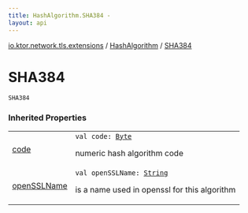 ```yaml
---
title: HashAlgorithm.SHA384 - 
layout: api
---
```


<div class='api-docs-breadcrumbs'><a href="../index.html">io.ktor.network.tls.extensions</a> / <a href="index.html">HashAlgorithm</a> / <a href="./-s-h-a384.html">SHA384</a></div>

# SHA384

<div class="signature"><code><span class="identifier">SHA384</span></code></div>

### Inherited Properties

<table class="api-docs-table">
<tbody>
<tr>
<td markdown="1">

<a href="code.html">code</a>


</td>
<td markdown="1">
<div class="signature"><code><span class="keyword">val </span><span class="identifier">code</span><span class="symbol">: </span><a href="https://kotlinlang.org/api/latest/jvm/stdlib/kotlin/-byte/index.html"><span class="identifier">Byte</span></a></code></div>

numeric hash algorithm code


</td>
</tr>
<tr>
<td markdown="1">

<a href="open-s-s-l-name.html">openSSLName</a>


</td>
<td markdown="1">
<div class="signature"><code><span class="keyword">val </span><span class="identifier">openSSLName</span><span class="symbol">: </span><a href="https://kotlinlang.org/api/latest/jvm/stdlib/kotlin/-string/index.html"><span class="identifier">String</span></a></code></div>

is a name used in openssl for this algorithm


</td>
</tr>
</tbody>
</table>
